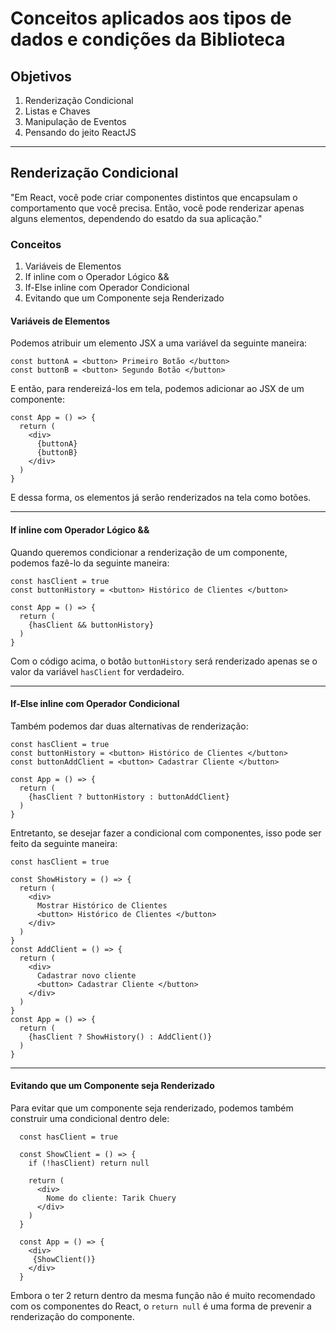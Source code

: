 # Conceitos aplicados aos tipos de dados e condições da Biblioteca

## Objetivos

 1. Renderização Condicional
 2. Listas e Chaves
 3. Manipulação de Eventos
 4. Pensando do jeito ReactJS

-------------

## Renderização Condicional

"Em React, você pode criar componentes distintos que encapsulam o comportamento que você precisa. Então, você pode renderizar apenas alguns elementos, dependendo do esatdo da sua aplicação."

### Conceitos

 1. Variáveis de Elementos
 2. If inline com o Operador Lógico &&
 3. If-Else inline com Operador Condicional
 4. Evitando que um Componente seja Renderizado

#### Variáveis de Elementos

Podemos atribuir um elemento JSX a uma variável da seguinte maneira:

```
const buttonA = <button> Primeiro Botão </button>
const buttonB = <button> Segundo Botão </button>
```

E então, para rendereizá-los em tela, podemos adicionar ao JSX de um componente:

```
const App = () => {
  return (
    <div>
      {buttonA}
      {buttonB}
    </div>
  )
}
```

E dessa forma, os elementos já serão renderizados na tela como botões.

--------

#### If inline com Operador Lógico &&

Quando queremos condicionar a renderização de um componente, podemos fazê-lo da seguinte maneira:

```
const hasClient = true
const buttonHistory = <button> Histórico de Clientes </button>

const App = () => {
  return (
    {hasClient && buttonHistory}
  )
}
```

Com o código acima, o botão ```buttonHistory``` será renderizado apenas se o valor da variável ```hasClient``` for verdadeiro.

---------

#### If-Else inline com Operador Condicional

Também podemos dar duas alternativas de renderização:

```
const hasClient = true
const buttonHistory = <button> Histórico de Clientes </button>
const buttonAddClient = <button> Cadastrar Cliente </button>

const App = () => {
  return (
    {hasClient ? buttonHistory : buttonAddClient}
  )
}
```

Entretanto, se desejar fazer a condicional com componentes, isso pode ser feito da seguinte maneira:

```
const hasClient = true

const ShowHistory = () => {
  return (
    <div>
      Mostrar Histórico de Clientes
      <button> Histórico de Clientes </button>
    </div>
  )
}
const AddClient = () => {
  return (
    <div>
      Cadastrar novo cliente
      <button> Cadastrar Cliente </button>
    </div>
  )
}
const App = () => {
  return (
    {hasClient ? ShowHistory() : AddClient()}
  )
}
```

-----

#### Evitando que um Componente seja Renderizado

Para evitar que um componente seja renderizado, podemos também construir uma condicional dentro dele:

```
  const hasClient = true

  const ShowClient = () => {
    if (!hasClient) return null

    return (
      <div>
        Nome do cliente: Tarik Chuery
      </div>
    )
  }

  const App = () => {
    <div>
     {ShowClient()}
    </div>
  }
```

Embora o ter 2 return dentro da mesma função não é muito recomendado com os componentes do React, o ```return null``` é uma forma de prevenir a renderização do componente.
